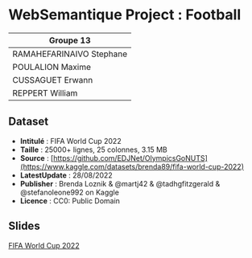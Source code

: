 # WebSemantique Project : Football 
| Groupe 13 |
|--------------------------|
| RAMAHEFARINAIVO Stephane |
| POULALION Maxime         |
| CUSSAGUET Erwann         |
| REPPERT William          |

## Dataset

- **Intitulé** : FIFA World Cup 2022  
- **Taille** : 25000+ lignes, 25 colonnes, 3.15 MB 
- **Source** : [https://github.com/EDJNet/OlympicsGoNUTS](https://www.kaggle.com/datasets/brenda89/fifa-world-cup-2022)
- **LatestUpdate** : 28/08/2022
- **Publisher** : Brenda Loznik & @martj42 & @tadhgfitzgerald &  @stefanoleone992 on Kaggle
- **Licence** : CC0: Public Domain

## Slides

[FIFA World Cup 2022](https://docs.google.com/presentation/d/1BNisxatLEKinKzBFFgWqPRKdb9diYhNhpDNfIZ_UG2Y/edit#slide=id.g3048c090801_4_105)

